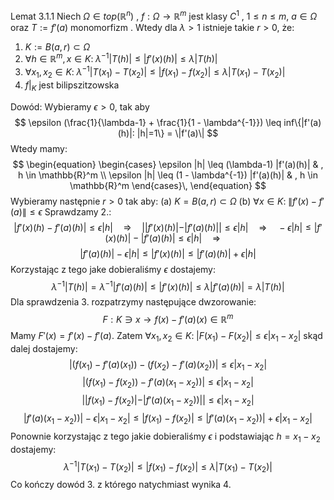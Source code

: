Lemat 3.1.1
Niech $\Omega \in top(\mathbb{R}^n)$ , $f: \Omega \rightarrow \mathbb{R}^m$ jest klasy $C^1$ , $1 \leq n \leq m$, $a \in \Omega$ oraz $T:= f'(a)$ monomorfizm . Wtedy dla $\lambda>1$ istnieje takie $r>0$, że:
1. $K:=B(a,r) \subset \Omega$ 
2. $\forall h \in \mathbb{R}^m, x \in K: \; \lambda^{-1}|T(h)| \leq |f'(x)(h)| \leq \lambda|T(h)|$ 
3. $\forall x_1, x_2 \in K: \; \lambda^{-1}|T(x_1) - T(x_2)| \leq |f(x_1) - f(x_2)| \leq \lambda|T(x_1) - T(x_2)|$ 
4. $f|_K$ jest bilipszitzowska

Dowód:
Wybieramy $\epsilon > 0$, tak aby $$
	\epsilon (\frac{1}{\lambda-1} + \frac{1}{1 - \lambda^{-1}}) \leq inf\{|f'(a)(h)|: |h|=1\} = \|f'(a)\|
$$
Wtedy mamy: $$
\begin{equation}
    \begin{cases}
      \epsilon |h| \leq (\lambda-1) |f'(a)(h)| & , h \in \mathbb{R}^m \\
      \epsilon |h| \leq (1 - \lambda^{-1}) |f'(a)(h)| & , h \in \mathbb{R}^m
    \end{cases}\,
\end{equation}
$$
Wybieramy następnie $r>0$ tak aby:
	(a) $K = B(a,r) \subset \Omega$ 
	(b) $\forall x \in K: \; \| f'(x) - f'(a) \| \leq \epsilon$
Sprawdzamy 2.: $$ 
	|f'(x)(h) - f'(a)(h)| \leq \epsilon|h| \quad \Longrightarrow \quad
	||f'(x)(h)| - |f'(a)(h)|| \leq \epsilon|h| \quad \Longrightarrow \quad
	-\epsilon|h| \leq |f'(x)(h)| - |f'(a)(h)| \leq \epsilon|h| \quad \Longrightarrow \quad
$$
$$
	|f'(a)(h)| - \epsilon|h| \leq |f'(x)(h)| \leq |f'(a)(h)| + \epsilon|h|
$$
Korzystając z tego jake dobieraliśmy $\epsilon$ dostajemy: $$
	\lambda^{-1}|T(h)| = \lambda^{-1}|f'(a)(h)| \leq |f'(x)(h)| \leq \lambda|f'(a)(h)| = \lambda|T(h)|
$$
Dla sprawdzenia 3. rozpatrzymy następujące dwzorowanie: $$
	F: K \ni x \rightarrow f(x) - f'(a)(x) \in \mathbb{R}^m
$$
Mamy $F'(x) = f'(x) - f'(a)$. Zatem $\forall x_1, x_2 \in K: \; |F(x_1) - F(x_2)| \leq \epsilon |x_1 - x_2|$ skąd dalej dostajemy: $$
	|(f(x_1) - f'(a)(x_1)) - (f(x_2) - f'(a)(x_2))| \leq \epsilon|x_1 - x_2|
$$
$$
	|(f(x_1) - f(x_2)) - f'(a)(x_1-x_2))| \leq \epsilon|x_1 - x_2|
$$
$$
	||f(x_1) - f(x_2)| - |f'(a)(x_1-x_2))|| \leq \epsilon|x_1 - x_2|
$$
$$
	|f'(a)(x_1-x_2))| - \epsilon|x_1 - x_2| \leq |f(x_1) - f(x_2)| \leq |f'(a)(x_1-x_2))| + \epsilon|x_1 - x_2|
$$
Ponownie korzystając z tego jakie dobieraliśmy $\epsilon$ i podstawiając $h = x_1 - x_2$ dostajemy: $$
	\lambda^{-1}|T(x_1) - T(x_2)| \leq |f(x_1) - f(x_2)| \leq \lambda | T(x_1) - T(x_2)|
$$
Co kończy dowód 3. z którego natychmiast wynika 4.

